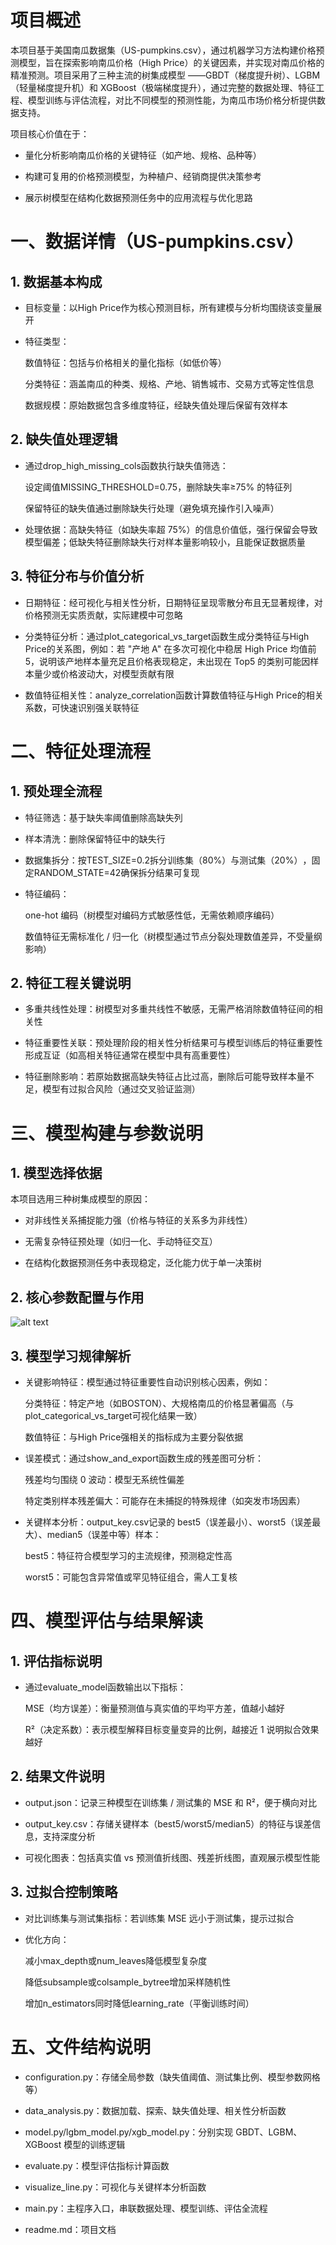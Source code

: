 # 项目概述​
本项目基于美国南瓜数据集（US-pumpkins.csv），通过机器学习方法构建价格预测模型，旨在探索影响南瓜价格（High Price）的关键因素，并实现对南瓜价格的精准预测。项目采用了三种主流的树集成模型 ——GBDT（梯度提升树）、LGBM（轻量梯度提升机）和 XGBoost（极端梯度提升），通过完整的数据处理、特征工程、模型训练与评估流程，对比不同模型的预测性能，为南瓜市场价格分析提供数据支持。​

项目核心价值在于：​
    
- 量化分析影响南瓜价格的关键特征（如产地、规格、品种等）​

- 构建可复用的价格预测模型，为种植户、经销商提供决策参考​

- 展示树模型在结构化数据预测任务中的应用流程与优化思路

# 一、数据详情（US-pumpkins.csv）​

## 1. 数据基本构成​

- 目标变量：以High Price作为核心预测目标，所有建模与分析均围绕该变量展开​

- 特征类型：​

    数值特征：包括与价格相关的量化指标（如低价等）​

    分类特征：涵盖南瓜的种类、规格、产地、销售城市、交易方式等定性信息​

    数据规模：原始数据包含多维度特征，经缺失值处理后保留有效样本​

## 2. 缺失值处理逻辑​

- 通过drop_high_missing_cols函数执行缺失值筛选：​

    设定阈值MISSING_THRESHOLD=0.75，删除缺失率≥75% 的特征列​

    保留特征的缺失值通过删除缺失行处理（避免填充操作引入噪声）​

- 处理依据：高缺失特征（如缺失率超 75%）的信息价值低，强行保留会导致模型偏差；低缺失特征删除缺失行对样本量影响较小，且能保证数据质量​

## 3. 特征分布与价值分析​

- 日期特征：经可视化与相关性分析，日期特征呈现零散分布且无显著规律，对价格预测无实质贡献，实际建模中可忽略​
 
- 分类特征分析：​通过plot_categorical_vs_target函数生成分类特征与High Price的关系图，例如：​若 "产地 A" 在多次可视化中稳居 High Price 均值前 5，说明该产地样本量充足且价格表现稳定​，未出现在 Top5 的类别可能因样本量少或价格波动大，对模型贡献有限​

- 数值特征相关性：analyze_correlation函数计算数值特征与High Price的相关系数，可快速识别强关联特征
​
# 二、特征处理流程​

## 1. 预处理全流程​

- 特征筛选：基于缺失率阈值删除高缺失列

- 样本清洗：删除保留特征中的缺失行​

- 数据集拆分：​按TEST_SIZE=0.2拆分训练集（80%）与测试集（20%）​，固定RANDOM_STATE=42确保拆分结果可复现​

- 特征编码：​

    one-hot 编码（树模型对编码方式敏感性低，无需依赖顺序编码）​
    
    数值特征无需标准化 / 归一化（树模型通过节点分裂处理数值差异，不受量纲影响）​

## 2. 特征工程关键说明​

- 多重共线性处理：树模型对多重共线性不敏感，无需严格消除数值特征间的相关性​

- 特征重要性关联：预处理阶段的相关性分析结果可与模型训练后的特征重要性形成互证（如高相关特征通常在模型中具有高重要性）​

- 特征删除影响：若原始数据高缺失特征占比过高，删除后可能导致样本量不足，模型有过拟合风险（通过交叉验证监测）​

# 三、模型构建与参数说明​

## 1. 模型选择依据​

本项目选用三种树集成模型的原因：​

- 对非线性关系捕捉能力强（价格与特征的关系多为非线性）​

- 无需复杂特征预处理（如归一化、手动特征交互）​

- 在结构化数据预测任务中表现稳定，泛化能力优于单一决策树

## 2. 核心参数配置与作用

![alt text](images/image.png)

## 3. 模型学习规律解析​

- 关键影响特征：模型通过特征重要性自动识别核心因素，例如：​

    分类特征：特定产地（如BOSTON）、大规格南瓜的价格显著偏高（与plot_categorical_vs_target可视化结果一致）​

    数值特征：与High Price强相关的指标成为主要分裂依据​

- 误差模式：通过show_and_export函数生成的残差图可分析：​

    残差均匀围绕 0 波动：模型无系统性偏差​

    特定类别样本残差偏大：可能存在未捕捉的特殊规律（如突发市场因素）​

- 关键样本分析：output_key.csv记录的 best5（误差最小）、worst5（误差最大）、median5（误差中等）样本：​

    best5：特征符合模型学习的主流规律，预测稳定性高​

    worst5：可能包含异常值或罕见特征组合，需人工复核

# 四、模型评估与结果解读​

## 1. 评估指标说明​

- 通过evaluate_model函数输出以下指标：​

    MSE（均方误差）：衡量预测值与真实值的平均平方差，值越小越好​

    R²（决定系数）：表示模型解释目标变量变异的比例，越接近 1 说明拟合效果越好​

## 2. 结果文件说明​

- output.json：记录三种模型在训练集 / 测试集的 MSE 和 R²，便于横向对比​

- output_key.csv：存储关键样本（best5/worst5/median5）的特征与误差信息，支持深度分析​

- 可视化图表：包括真实值 vs 预测值折线图、残差折线图，直观展示模型性能​

## 3. 过拟合控制策略​

- 对比训练集与测试集指标：若训练集 MSE 远小于测试集，提示过拟合​
 
- 优化方向：​

    减小max_depth或num_leaves降低模型复杂度​
    
    降低subsample或colsample_bytree增加采样随机性​

    增加n_estimators同时降低learning_rate（平衡训练时间）

# 五、文件结构说明

- configuration.py：存储全局参数（缺失值阈值、测试集比例、模型参数网格等）​

- data_analysis.py：数据加载、探索、缺失值处理、相关性分析函数​

- model.py/lgbm_model.py/xgb_model.py：分别实现 GBDT、LGBM、XGBoost 模型的训练逻辑​

- evaluate.py：模型评估指标计算函数​

- visualize_line.py：可视化与关键样本分析函数​

- main.py：主程序入口，串联数据处理、模型训练、评估全流程
 
- readme.md：项目文档
